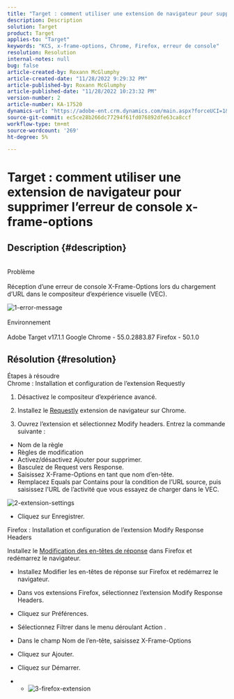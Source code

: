 ```yaml
---
title: "Target : comment utiliser une extension de navigateur pour supprimer l’erreur de console x-frame-options"
description: Description
solution: Target
product: Target
applies-to: "Target"
keywords: "KCS, x-frame-options, Chrome, Firefox, erreur de console"
resolution: Resolution
internal-notes: null
bug: false
article-created-by: Roxann McGlumphy
article-created-date: "11/28/2022 9:29:32 PM"
article-published-by: Roxann McGlumphy
article-published-date: "11/28/2022 10:23:32 PM"
version-number: 2
article-number: KA-17520
dynamics-url: "https://adobe-ent.crm.dynamics.com/main.aspx?forceUCI=1&pagetype=entityrecord&etn=knowledgearticle&id=c93221b9-636f-ed11-9561-6045bd006079"
source-git-commit: ec5ce28b266dc77294f61fd076892dfe63ca8ccf
workflow-type: tm+mt
source-wordcount: '269'
ht-degree: 5%

---
```


# Target : comment utiliser une extension de navigateur pour supprimer l’erreur de console x-frame-options

## Description {#description}

<br>Problème<br><br>
Réception d’une erreur de console X-Frame-Options lors du chargement d’URL dans le compositeur d’expérience visuelle (VEC).

![1-error-message](https://helpx.adobe.com/content/dam/help/en/target/kb/how-to-use-a-browser-extension-to-remove-x-frame-options-console/jcr%3acontent/main-pars/image/1-errormessage.jpg "1-error-message")
<br><br>Environnement<br><br>
Adobe Target v17.1.1 Google Chrome - 55.0.2883.87 Firefox - 50.1.0




## Résolution {#resolution}

Étapes à résoudre<br>
Chrome : Installation et configuration de l’extension Requestly

1. Désactivez le compositeur d’expérience avancé.

2. Installez le [Requestly](https://chrome.google.com/webstore/detail/requestly/mdnleldcmiljblolnjhpnblkcekpdkpa?hl=en) extension de navigateur sur Chrome.

3. Ouvrez l’extension et sélectionnez Modify headers. Entrez la commande suivante :

- Nom de la règle
- Règles de modification
- Activez/désactivez Ajouter pour supprimer.
- Basculez de Request vers Response.
- Saisissez X-Frame-Options en tant que nom d’en-tête.
- Remplacez Equals par Contains pour la condition de l’URL source, puis saisissez l’URL de l’activité que vous essayez de charger dans le VEC.

![2-extension-settings](https://helpx.adobe.com/content/dam/help/en/target/kb/how-to-use-a-browser-extension-to-remove-x-frame-options-console/jcr%3acontent/main-pars/procedure/proc_par/step_2/step_par/image/2-extension-settings.png "2-extension-settings")
- Cliquez sur Enregistrer.




Firefox : Installation et configuration de l’extension Modify Response Headers

Installez le [Modification des en-têtes de réponse](https://addons.mozilla.org/en-us/firefox/addon/modify-response-headers/) dans Firefox et redémarrez le navigateur.

- Installez Modifier les en-têtes de réponse sur Firefox et redémarrez le navigateur.
- Dans vos extensions Firefox, sélectionnez l’extension Modify Response Headers.
- Cliquez sur Préférences.
- Sélectionnez Filtrer dans le menu déroulant Action .
- Dans le champ Nom de l’en-tête, saisissez X-Frame-Options
- Cliquez sur Ajouter.
- Cliquez sur Démarrer.


- 
   - ![3-firefox-extension](https://helpx.adobe.com/content/dam/help/en/target/kb/how-to-use-a-browser-extension-to-remove-x-frame-options-console/jcr%3acontent/main-pars/procedure_1532616470/proc_par/step_1817832849/step_par/image/3-firefox-extension.png "3-firefox-extension")



